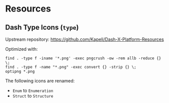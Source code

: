 # Resources

## Dash Type Icons (`type`)

Upstream repository: https://github.com/Kapeli/Dash-X-Platform-Resources

Optimized with:

```shell
find . -type f -iname '*.png' -exec pngcrush -ow -rem allb -reduce {} \;
find . -type f -name "*.png" -exec convert {} -strip {} \;
optipng *.png
```

The following icons are renamed:

-   `Enum` to `Enumeration`
-   `Struct` to `Structure`
